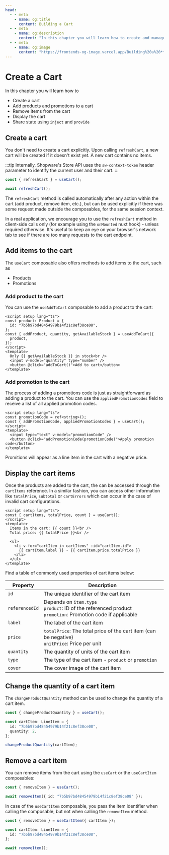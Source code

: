 ```yaml
---
head:
  - - meta
    - name: og:title
      content: Building a Cart
  - - meta
    - name: og:description
      content: "In this chapter you will learn how to create and manage a cart."
  - - meta
    - name: og:image
      content: "https://frontends-og-image.vercel.app/Building%20a%20**Cart**.png?fontSize=150px"
---
```


# Create a Cart

In this chapter you will learn how to

- Create a cart
- Add products and promotions to a cart
- Remove items from the cart
- Display the cart
- Share state using `inject` and `provide`

## Create a cart

You don't need to create a cart explicitly. Upon calling `refreshCart`, a new cart will be created if it doesn't exist yet. A new cart contains no items.

:::tip
Internally, Shopware's Store API uses the `sw-context-token` header parameter to identify the current user and their cart.
:::

```ts
const { refreshCart } = useCart();

await refreshCart();
```

The `refreshCart` method is called automatically after any action within the cart (add product, remove item, etc.), but can be used explicitly if there was some request made outside the composables, for the same session context.

In a real application, we encourage you to use the `refreshCart` method in client-side calls only (for example using the `onMounted` nuxt hook) - unless required otherwise. It's useful to keep an eye on your browser's network tab to see if there are too many requests to the cart endpoint.

## Add items to the cart

The `useCart` composable also offers methods to add items to the cart, such as

- Products
- Promotions

### Add product to the cart

You can use the `useAddToCart` composable to add a product to the cart:

```vue
<script setup lang="ts">
const product: Product = {
  id: "7b5b97bd48454979b14f21c8ef38ce08",
};
const { addProduct, quantity, getAvailableStock } = useAddToCart({
  product,
});
</script>
<template>
  Only {{ getAvailableStock }} in stock<br />
  <input v-model="quantity" type="number" />
  <button @click="addToCart()">Add to cart</button>
</template>
```

### Add promotion to the cart

The process of adding a promotions code is just as straightforward as adding a product to the cart. You can use the `appliedPromotionCodes` field to receive a list of all applied promotion codes.

```vue
<script setup lang="ts">
const promotionCode = ref<string>();
const { addPromotionCode, appliedPromotionCodes } = useCart();
</script>
<template>
  <input type="text" v-model="promotionCode" />
  <button @click="addPromotionCode(promotionCode)">Apply promotion code</button>
</template>
```

Promitions will appear as a line item in the cart with a negative price.

## Display the cart items

Once the products are added to the cart, the can be accessed through the `cartItems` reference. In a similar fashion, you can access other information like `totalPrice`, `subtotal` or `cartErrors` which can occur in the case of invalid cart configurations.

```vue
<script setup lang="ts">
const { cartItems, totalPrice, count } = useCart();
</script>
<template>
  Items in the cart: {{ count }}<br />
  Total price: {{ totalPrice }}<br />

  <ul>
    <li v-for="cartItem in cartItems" :id="cartItem.id">
      {{ cartItem.label }} - {{ cartItem.price.totalPrice }}
    </li>
  </ul>
</template>
```

Find a table of commonly used properties of cart items below:

| Property       | Description                                                                                                    |
| -------------- | -------------------------------------------------------------------------------------------------------------- |
| `id`           | The unique identifier of the cart item                                                                         |
| `referencedId` | Depends on `item.type`<br>`product`: ID of the referenced product<br>`promotion`: Promotion code if applicable |
| `label`        | The label of the cart item                                                                                     |
| `price`        | `totalPrice`: The total price of the cart item (can be negative)<br>`unitPrice`: Price per unit                |
| `quantity`     | The quantity of units of the cart item                                                                         |
| `type`         | The type of the cart item - `product` or `promotion`                                                           |
| `cover`        | The cover image of the cart item                                                                               |

## Change the quantity of a cart item

The `changeProductQuantity` method can be used to change the quantity of a cart item.

```ts
const { changeProductQuantity } = useCart();

const cartItem: LineItem = {
  id: "7b5b97bd48454979b14f21c8ef38ce08",
  quantity: 2,
};

changeProductQuantity(cartItem);
```

## Remove a cart item

You can remove items from the cart using the `useCart` or the `useCartItem` composables:

```ts
const { removeItem } = useCart();

await removeItem({ id: "7b5b97bd48454979b14f21c8ef38ce08" });
```

In case of the `useCartItem` composable, you pass the item identifier when calling the composable, but not when calling the `removeItem` method.

```ts
const { removeItem } = useCartItem({ cartItem });

const cartItem: LineItem = {
  id: "7b5b97bd48454979b14f21c8ef38ce08",
};

await removeItem();
```
